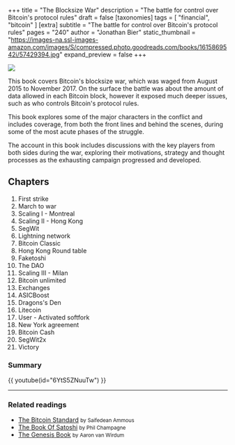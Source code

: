 +++
title = "The Blocksize War"
description = "The battle for control over Bitcoin's protocol rules"
draft = false
[taxonomies]
tags = [ "financial", "bitcoin" ]
[extra]
subtitle = "The battle for control over Bitcoin's protocol rules"
pages = "240"
author = "Jonathan Bier"
static_thumbnail = "https://images-na.ssl-images-amazon.com/images/S/compressed.photo.goodreads.com/books/1615869542i/57429394.jpg"
expand_preview = false
+++

<img border="0" src="https://images-na.ssl-images-amazon.com/images/S/compressed.photo.goodreads.com/books/1615869542i/57429394.jpg" >

<!-- more -->

This book covers Bitcoin's blocksize war, which was waged from August 2015 to November 2017. On the surface the battle was about the amount of data allowed in each Bitcoin block, however it exposed much deeper issues, such as who controls Bitcoin's protocol rules. 

This book explores some of the major characters in the conflict and includes coverage, from both the front lines and behind the scenes, during some of the most acute phases of the struggle.

The account in this book includes discussions with the key players from both sides during the war, exploring their motivations, strategy and thought processes as the exhausting campaign progressed and developed.

## Chapters

1. First strike
2. March to war
3. Scaling I - Montreal
4. Scaling II - Hong Kong
5. SegWit
6. Lightning network
7. Bitcoin Classic
8. Hong Kong Round table
9. Faketoshi
10. The DAO
11. Scaling III - Milan
12. Bitcoin unlimited
13. Exchanges
14. ASICBoost
15. Dragons's Den
16. Litecoin
17. User - Activated softfork
18. New York agreement
19. Bitcoin Cash
20. SegWit2x
21. Victory

### Summary

{{ youtube(id="6YtS5ZNuuTw") }}

---

### Related readings

- [The Bitcoin Standard](/readings/the-bitcoin-standard/) <small>by Saifedean Ammous</small>
- [The Book Of Satoshi](/readings/the-book-of-satoshi/) <small>by Phil Champagne</small>
- [The Genesis Book](/readings/the-genesis-book/) <small>by Aaron van Wirdum</small>
